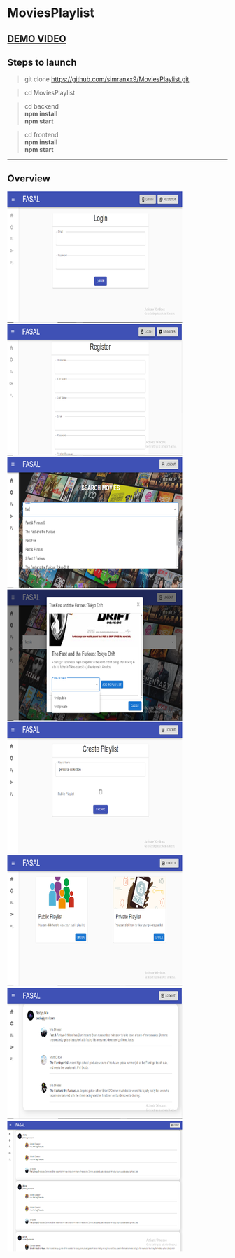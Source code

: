 # MoviesPlaylist

<h2 style="text-align:center, display:flex, justify-content:center, margin:auto"><a href="https://drive.google.com/file/d/1qP27xom7-N2jyrbUtZMWoQaCc6g6jNih/view?usp=sharing">DEMO VIDEO</a></h2>

## Steps to launch
>  git clone https://github.com/simranxx9/MoviesPlaylist.git

>  cd MoviesPlaylist

>  cd backend<br />
    <b> npm install</b><br />
    <b> npm start</b>
 
> cd frontend<br />
    <b > npm install</b><br />
    <b> npm start</b>
---
## Overview
<div style="dislay:flex">
<img src="https://github.com/simranxx9/MoviesPlaylist/blob/master/frontend/public/img/login.PNG" alt=""  height=300 width = 400/>
<img src="https://github.com/simranxx9/MoviesPlaylist/blob/master/frontend/public/img/register.PNG" alt=""  height=300 width = 400/>
    <img src="https://github.com/simranxx9/MoviesPlaylist/blob/master/frontend/public/img/searchbar.png" alt=""  height=300 width = 400/>
<img src="https://github.com/simranxx9/MoviesPlaylist/blob/master/frontend/public/img/dropdownPlaylist.png" alt=""  height=300 width = 400/>
    <img src="https://github.com/simranxx9/MoviesPlaylist/blob/master/frontend/public/img/createPlaylist.png" alt=""  height=300 width = 400/>
<img src="https://github.com/simranxx9/MoviesPlaylist/blob/master/frontend/public/img/publicPrivatePlaylist.png" alt=""  height=300 width = 400/>
    <img src="https://github.com/simranxx9/MoviesPlaylist/blob/master/frontend/public/img/publicPlaylist.png" alt=""  height=300 width = 400/>
<img src="https://github.com/simranxx9/MoviesPlaylist/blob/master/frontend/public/img/allPlaylist.png" alt=""  height=300 width = 400/>
</div>
